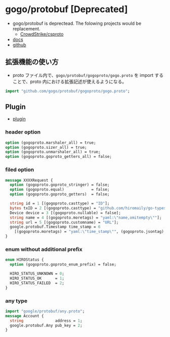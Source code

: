 # gogo/protobuf [Deprecated]

- gogo/protobuf is deprectead. The folowing projects would be replacement.
  - [CrowdStrike/csproto](https://github.com/CrowdStrike/csproto)
- [docs](https://pkg.go.dev/github.com/gogo/protobuf/gogoproto)
- [github](https://github.com/gogo/protobuf)

## 拡張機能の使い方

- proto ファイル内で、`gogo/protobuf/gogoproto/gogo.proto` を import することで、proto 内における拡張記述が使えるようになる。

```proto
import "github.com/gogo/protobuf/gogoproto/gogo.proto";
```

## Plugin

- [plugin](https://pkg.go.dev/github.com/gogo/protobuf/plugin)

### header option

```proto
option (gogoproto.marshaler_all) = true;
option (gogoproto.sizer_all) = true;
option (gogoproto.unmarshaler_all) = true;
option (gogoproto.goproto_getters_all) = false;
```

### filed option

```proto
message XXXXRequest {
  option (gogoproto.goproto_stringer) = false;
  option (gogoproto.equal)            = false;
  option (gogoproto.goproto_getters)  = false;

  string id = 1 [(gogoproto.casttype) = "ID"];
  bytes txID = 2 [(gogoproto.casttype) = "github.com/hiromaily/go-types/types.TxID"];
  Device device = 3 [(gogoproto.nullable) = false];
  string name = 4 [(gogoproto.moretags) = "yaml:\"name,omitempty\""];
  string url = 5 [(gogoproto.customname) = "URL"];
  google.protobuf.Timestamp time_stamp = 6
    [(gogoproto.moretags) = "yaml:\"time_stamp\"", (gogoproto.jsontag) = "time_stamp,omitempty", (gogoproto.nullable) = false];
}
```

### enum without additional prefix

```proto
enum HIROStatus {
  option (gogoproto.goproto_enum_prefix) = false;

  HIRO_STATUS_UNKNOWN = 0;
  HIRO_STATUS_OK      = 1;
  HIRO_STATUS_FAILED  = 2;
}
```

### any type

```proto
import "google/protobuf/any.proto";
message Account {
  string              address = 1;
  google.protobuf.Any pub_key = 2;
}
```
